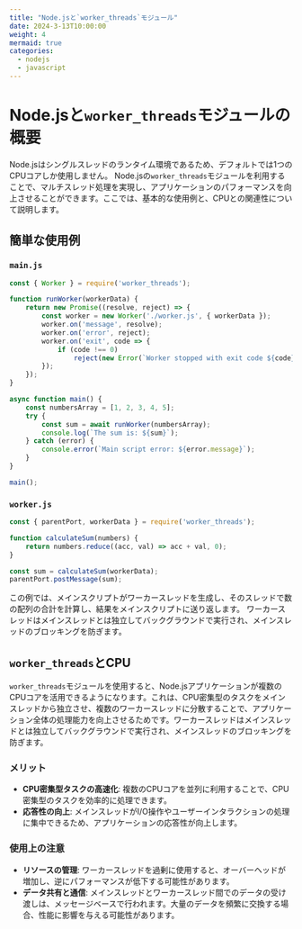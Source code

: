 ```yaml
---
title: "Node.jsと`worker_threads`モジュール"
date: 2024-3-13T10:00:00
weight: 4
mermaid: true
categories:
  - nodejs
  - javascript
---
```


# Node.jsと`worker_threads`モジュールの概要

Node.jsはシングルスレッドのランタイム環境であるため、デフォルトでは1つのCPUコアしか使用しません。
Node.jsの`worker_threads`モジュールを利用することで、マルチスレッド処理を実現し、アプリケーションのパフォーマンスを向上させることができます。ここでは、基本的な使用例と、CPUとの関連性について説明します。

## 簡単な使用例

### `main.js`

```javascript
const { Worker } = require('worker_threads');

function runWorker(workerData) {
    return new Promise((resolve, reject) => {
        const worker = new Worker('./worker.js', { workerData });
        worker.on('message', resolve);
        worker.on('error', reject);
        worker.on('exit', code => {
            if (code !== 0)
                reject(new Error(`Worker stopped with exit code ${code}`));
        });
    });
}

async function main() {
    const numbersArray = [1, 2, 3, 4, 5];
    try {
        const sum = await runWorker(numbersArray);
        console.log(`The sum is: ${sum}`);
    } catch (error) {
        console.error(`Main script error: ${error.message}`);
    }
}

main();

```

### `worker.js`

```javascript
const { parentPort, workerData } = require('worker_threads');

function calculateSum(numbers) {
    return numbers.reduce((acc, val) => acc + val, 0);
}

const sum = calculateSum(workerData);
parentPort.postMessage(sum);

```

この例では、メインスクリプトがワーカースレッドを生成し、そのスレッドで数の配列の合計を計算し、結果をメインスクリプトに送り返します。
ワーカースレッドはメインスレッドとは独立してバックグラウンドで実行され、メインスレッドのブロッキングを防ぎます。


## `worker_threads`とCPU

`worker_threads`モジュールを使用すると、Node.jsアプリケーションが複数のCPUコアを活用できるようになります。これは、CPU密集型のタスクをメインスレッドから独立させ、複数のワーカースレッドに分散することで、アプリケーション全体の処理能力を向上させるためです。ワーカースレッドはメインスレッドとは独立してバックグラウンドで実行され、メインスレッドのブロッキングを防ぎます。

### メリット

- **CPU密集型タスクの高速化**: 複数のCPUコアを並列に利用することで、CPU密集型のタスクを効率的に処理できます。
- **応答性の向上**: メインスレッドがI/O操作やユーザーインタラクションの処理に集中できるため、アプリケーションの応答性が向上します。

### 使用上の注意

- **リソースの管理**: ワーカースレッドを過剰に使用すると、オーバーヘッドが増加し、逆にパフォーマンスが低下する可能性があります。
- **データ共有と通信**: メインスレッドとワーカースレッド間でのデータの受け渡しは、メッセージベースで行われます。大量のデータを頻繁に交換する場合、性能に影響を与える可能性があります。



